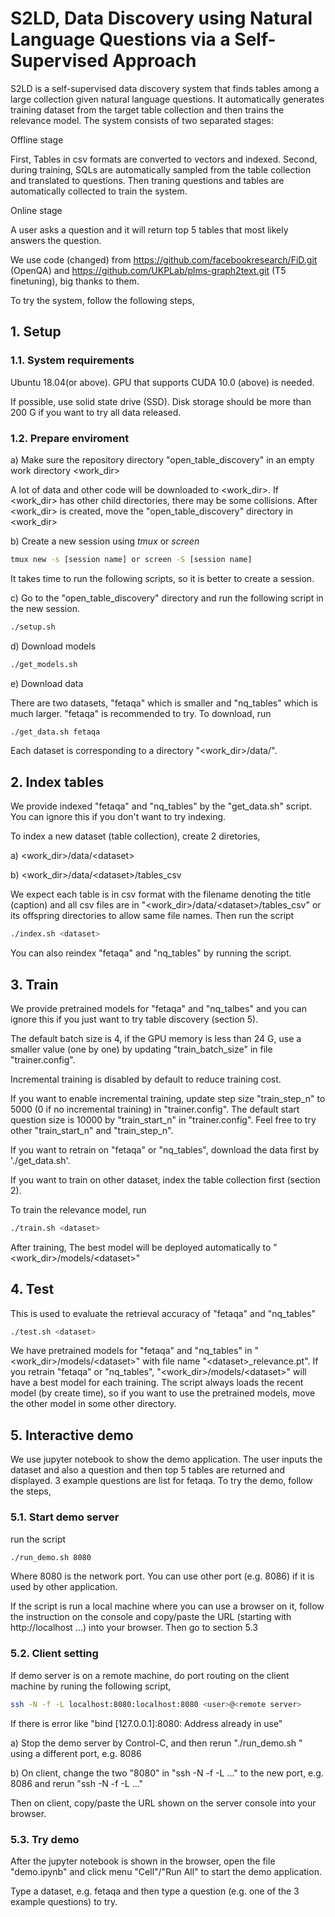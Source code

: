 # S2LD, Data Discovery using Natural Language Questions via a Self-Supervised Approach
S2LD is a self-supervised data discovery system that finds tables among a large collection given natural language questions. It automatically generates training dataset from the target table collection and then trains the relevance model.
The system consists of two separated stages:

Offline stage 

   First, Tables in csv formats are converted to vectors and indexed. Second, during training, SQLs are automatically sampled from the table collection and translated to questions. Then traning questions and tables are automatically collected to train the system.     

Online stage

   A user asks a question and it will return top 5 tables that most likely answers the question.

We use code (changed) from https://github.com/facebookresearch/FiD.git (OpenQA) and https://github.com/UKPLab/plms-graph2text.git (T5 finetuning), big thanks to them.

To try the system, follow the following steps,

## 1. Setup
### 1.1. System requirements

Ubuntu 18.04(or above). GPU that supports CUDA 10.0 (above) is needed.

If possible, use solid state drive (SSD). Disk storage should be more than 200 G if you want to try all data released. 

### 1.2. Prepare enviroment

a) Make sure the repository directory "open_table_discovery" in an empty work directory <work_dir>
 
   A lot of data and other code will be downloaded to <work_dir>. If <work_dir> has other child directories, there may be some collisions. After <work_dir> is created, move the "open_table_discovery" directory in <work_dir> 
   
b) Create a new session using *tmux* or *screen*
   ```   bash
   tmux new -s [session name] or screen -S [session name] 
   ```
   It takes time to run the following scripts, so it is better to create a session.

c) Go to the "open_table_discovery" directory and run the following script in the new session.
   ```   bash
   ./setup.sh
   ```
d) Download models
   ```   bash
   ./get_models.sh
   ```
e) Download data

   There are two datasets, "fetaqa" which is smaller and "nq_tables" which is much larger. 
   "fetaqa" is recommended to try.
   To download, run
   ```   bash
   ./get_data.sh fetaqa
   ```
   Each dataset is corresponding to a directory "<work_dir>/data/<dataset>". 

## 2. Index tables
   We provide indexed "fetaqa" and "nq_tables" by the "get_data.sh" script. 
   You can ignore this if you don't want to try indexing.
   
   To index a new dataset (table collection), create 2 diretories,
    
   a) <work_dir>/data/\<dataset\>
   
   b) <work_dir>/data/\<dataset\>/tables_csv 
   
   We expect each table is in csv format with the filename denoting the title (caption) 
   and all csv files are in "<work_dir>/data/\<dataset\>/tables_csv" or 
   its offspring directories to allow same file names.
   Then run the script
   ```   bash
   ./index.sh <dataset>
   ```
   You can also reindex "fetaqa" and "nq_tables" by running the script.

## 3. Train
   We provide pretrained models for "fetaqa" and "nq_talbes" and 
   you can ignore this if you just want to try table discovery (section 5).  
    
   The default batch size is 4, if the GPU memory is less than 24 G, use a smaller value (one by one) by updating "train_batch_size" in file "trainer.config". 
   
   Incremental training is disabled by default to reduce training cost.
   
   If you want to enable incremental training, update step size "train_step_n" to 5000 (0 if no incremental training) in "trainer.config". The default start question size is 10000 by "train_start_n" in "trainer.config". Feel free to try other "train_start_n" and "train_step_n".
   
   If you want to retrain on "fetaqa" or "nq_tables", download the data first by './get_data.sh'. 
   
   If you want to train on other dataset, index the table collection first (section 2). 

   To train the relevance model, run
   ```   bash
   ./train.sh <dataset>
   ```
   After training, The best model will be deployed automatically to 
   "<work_dir>/models/\<dataset\>" 

## 4. Test
   This is used to evaluate the retrieval accuracy of "fetaqa" and "nq_tables"
   ```   bash
   ./test.sh <dataset>
   ```
   We have pretrained models for "fetaqa" and "nq_tables" in 
   "<work_dir>/models/\<dataset\>" with file name "\<dataset\>_relevance.pt". 
   If you retrain "fetaqa" or "nq_tables", "<work_dir>/models/\<dataset\>" will have a best model for each training. 
   The script always loads the recent model (by create time), 
   so if you want to use the pretrained models, move the other model in some other directory.
    
## 5. Interactive demo 
   We use jupyter notebook to show the demo application.
   The user inputs the dataset and also a question and then top 5 tables are returned and displayed. 
   3 example questions are list for fetaqa. To try the demo, follow the steps,

### 5.1. Start demo server 
   run the script
   ```   bash
   ./run_demo.sh 8080
   ```
   Where 8080 is the network port. You can use other port (e.g. 8086) if it is used by other application. 
   
   If the script is run a local machine where you can use a browser on it, 
   follow the instruction on the console and 
   copy/paste the URL (starting with  http://localhost ...) into your browser. Then go to section 5.3
   
### 5.2. Client setting 
   If demo server is on a remote machine, do port routing on the client machine by runing the following script,
   ```   bash
   ssh -N -f -L localhost:8080:localhost:8080 <user>@<remote server>
   ```
   If there is error like "bind [127.0.0.1]:8080: Address already in use"

   a) Stop the demo server by Control-C, and then rerun "./run_demo.sh <port>" using a different port, e.g. 8086

   b) On client, change the two "8080" in "ssh -N -f -L ..." to the new port, e.g. 8086 and rerun "ssh -N -f -L ..."

   Then on client, copy/paste the URL shown on the server console into your browser.
    
### 5.3. Try demo 
   After the jupyter notebook is shown in the browser, 
   open the file "demo.ipynb" and click menu "Cell"/"Run All" to start the demo application.

   Type a dataset, e.g. fetaqa and then type a question (e.g. one of the 3 example questions) to try.
   

